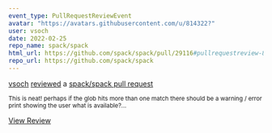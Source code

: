 ```yaml
---
event_type: PullRequestReviewEvent
avatar: "https://avatars.githubusercontent.com/u/814322?"
user: vsoch
date: 2022-02-25
repo_name: spack/spack
html_url: https://github.com/spack/spack/pull/29116#pullrequestreview-894264255
repo_url: https://github.com/spack/spack
---
```


<a href='https://github.com/vsoch' target='_blank'>vsoch</a> <a href='https://github.com/spack/spack/pull/29116#pullrequestreview-894264255' target='_blank'>reviewed</a> a <a href='https://github.com/spack/spack/pull/29116' target='_blank'>spack/spack pull request</a>

<small>This is neat! perhaps if the glob hits more than one match there should be a warning / error print showing the user what is available?...</small>

<a href='https://github.com/spack/spack/pull/29116#pullrequestreview-894264255' target='_blank'>View Review</a>